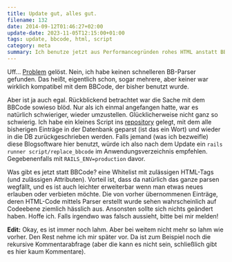```yaml
---
title: Update gut, alles gut.
filename: 132
date: 2014-09-12T01:46:27+02:00
update-date: 2023-11-05T12:15:00+01:00
tags: update, bbcode, html, script
category: meta
summary: Ich benutze jetzt aus Performancegründen rohes HTML anstatt BBCode im Blog.
---
```

Uff… [Problem](/blogposts/131) gelöst. Nein, ich habe keinen schnelleren BB-Parser gefunden. Das heißt, eigentlich schon, sogar mehrere, aber keiner war wirklich kompatibel mit dem BBCode, der bisher benutzt wurde.

Aber ist ja auch egal. Rückblickend betrachtet war die Sache mit dem BBCode sowieso blöd. Nur als ich einmal angefangen hatte, war es natürlich schwieriger, wieder umzustellen. Glücklicherweise nicht ganz so schwierig. Ich habe ein kleines Script ins [repository](https://github.com/GKnirps/stublog) gelegt, mit dem alle bisherigen Einträge in der Datenbank geparst (ist das ein Wort) und wieder in die DB zurückgeschrieben werden. Falls jemand (was ich bezweifle) diese Blogsoftware hier benutzt, würde ich also nach dem Update ein `rails runner script/replace_bbcode` im Anwendungsverzeichnis empfehlen. Gegebenenfalls mit `RAILS_ENV=production` davor.

Was gibt es jetzt statt BBCode? eine Whitelist mit zulässigen HTML-Tags (und zulässigen Attributen). Vorteil ist, dass da natürlich das ganze parsen wegfällt, und es ist auch leichter erweiterbar wenn man etwas neues erlauben oder verbieten möchte. Die von vorher übernommenen Einträge, deren HTML-Code mittels Parser erstellt wurde sehen wahrscheinlich auf Codeebene ziemlich hässlich aus. Ansonsten sollte sich nichts geändert haben. Hoffe ich. Falls irgendwo was falsch aussieht, bitte bei mir melden!

**Edit:** Okay, es ist immer noch lahm. Aber bei weitem nicht mehr so lahm wie vorher. Den Rest nehme ich mir später vor. Da ist zum Beispiel noch die rekursive Kommentarabfrage (aber die kann es nicht sein, schließlich gibt es hier kaum Kommentare).
